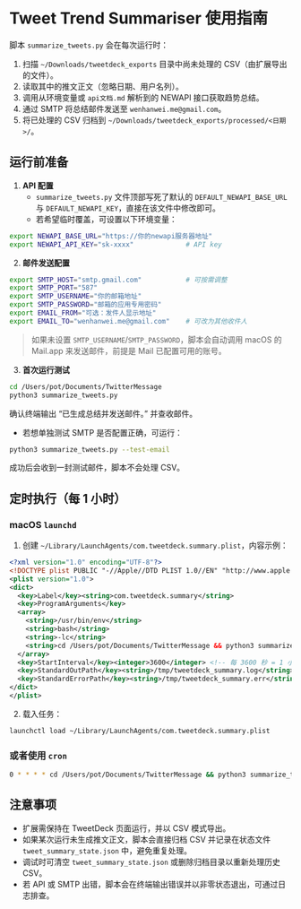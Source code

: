 # Tweet Trend Summariser 使用指南

脚本 `summarize_tweets.py` 会在每次运行时：

1. 扫描 `~/Downloads/tweetdeck_exports` 目录中尚未处理的 CSV（由扩展导出的文件）。
2. 读取其中的推文正文（忽略日期、用户名列）。
3. 调用从环境变量或 `api文档.md` 解析到的 NEWAPI 接口获取趋势总结。
4. 通过 SMTP 将总结邮件发送至 `wenhanwei.me@gmail.com`。
5. 将已处理的 CSV 归档到 `~/Downloads/tweetdeck_exports/processed/<日期>/`。

## 运行前准备

1. **API 配置**
   - `summarize_tweets.py` 文件顶部写死了默认的 `DEFAULT_NEWAPI_BASE_URL` 与 `DEFAULT_NEWAPI_KEY`，直接在该文件中修改即可。
   - 若希望临时覆盖，可设置以下环境变量：

```bash
export NEWAPI_BASE_URL="https://你的newapi服务器地址"
export NEWAPI_API_KEY="sk-xxxx"             # API key
```

2. **邮件发送配置**

```bash
export SMTP_HOST="smtp.gmail.com"           # 可按需调整
export SMTP_PORT="587"
export SMTP_USERNAME="你的邮箱地址"
export SMTP_PASSWORD="邮箱的应用专用密码"
export EMAIL_FROM="可选：发件人显示地址"
export EMAIL_TO="wenhanwei.me@gmail.com"    # 可改为其他收件人
```

> 如果未设置 `SMTP_USERNAME`/`SMTP_PASSWORD`，脚本会自动调用 macOS 的 Mail.app 来发送邮件，前提是 Mail 已配置可用的账号。

3. **首次运行测试**

```bash
cd /Users/pot/Documents/TwitterMessage
python3 summarize_tweets.py
```

确认终端输出 “已生成总结并发送邮件。” 并查收邮件。

- 若想单独测试 SMTP 是否配置正确，可运行：

```bash
python3 summarize_tweets.py --test-email
```

成功后会收到一封测试邮件，脚本不会处理 CSV。

## 定时执行（每 1 小时）

### macOS `launchd`
1. 创建 `~/Library/LaunchAgents/com.tweetdeck.summary.plist`，内容示例：

```xml
<?xml version="1.0" encoding="UTF-8"?>
<!DOCTYPE plist PUBLIC "-//Apple//DTD PLIST 1.0//EN" "http://www.apple.com/DTDs/PropertyList-1.0.dtd">
<plist version="1.0">
<dict>
  <key>Label</key><string>com.tweetdeck.summary</string>
  <key>ProgramArguments</key>
  <array>
    <string>/usr/bin/env</string>
    <string>bash</string>
    <string>-lc</string>
    <string>cd /Users/pot/Documents/TwitterMessage && python3 summarize_tweets.py</string>
  </array>
  <key>StartInterval</key><integer>3600</integer> <!-- 每 3600 秒 = 1 小时 -->
  <key>StandardOutPath</key><string>/tmp/tweetdeck_summary.log</string>
  <key>StandardErrorPath</key><string>/tmp/tweetdeck_summary.err</string>
</dict>
</plist>
```

2. 载入任务：
```bash
launchctl load ~/Library/LaunchAgents/com.tweetdeck.summary.plist
```

### 或者使用 `cron`

```bash
0 * * * * cd /Users/pot/Documents/TwitterMessage && python3 summarize_tweets.py >> /tmp/tweetdeck_summary.log 2>&1
```

## 注意事项
- 扩展需保持在 TweetDeck 页面运行，并以 CSV 模式导出。
- 如果某次运行未生成推文正文，脚本会直接归档 CSV 并记录在状态文件 `tweet_summary_state.json` 中，避免重复处理。
- 调试时可清空 `tweet_summary_state.json` 或删除归档目录以重新处理历史 CSV。
- 若 API 或 SMTP 出错，脚本会在终端输出错误并以非零状态退出，可通过日志排查。
